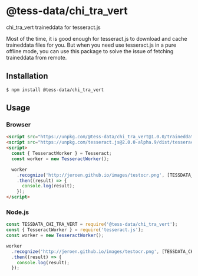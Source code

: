 # @tess-data/chi_tra_vert

chi_tra_vert traineddata for tesseract.js

Most of the time, it is good enough for tesseract.js to download and cache traineddata files for you.
But when you need use tesseract.js in a pure offline mode, you can use this package to solve the issue of fetching traineddata from remote.

## Installation

```
$ npm install @tess-data/chi_tra_vert
```

## Usage

### Browser

```html
<script src="https://unpkg.com/@tess-data/chi_tra_vert@1.0.0/traineddata.js"></script>
<script src="https://unpkg.com/tesseract.js@2.0.0-alpha.9/dist/tesseract.min.js"></script>
<script>
  const { TesseractWorker } = Tesseract;
  const worker = new TesseractWorker();

  worker
    .recognize('http://jeroen.github.io/images/testocr.png', [TESSDATA_CHI_TRA_VERT])
    .then((result) => {
      console.log(result);
    });
</script>
```

### Node.js

```javascript
const TESSDATA_CHI_TRA_VERT = require('@tess-data/chi_tra_vert');
const { TesseractWorker } = require('tesseract.js');
const worker = new TesseractWorker();

worker
  .recognize('http://jeroen.github.io/images/testocr.png', [TESSDATA_CHI_TRA_VERT])
  .then((result) => {
    console.log(result);
  });
```
